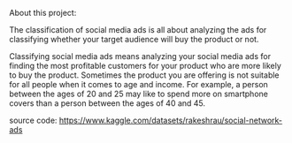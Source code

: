 About this project:

The classification of social media ads is all about analyzing the ads for classifying whether your target audience will buy the product or not.

Classifying social media ads means analyzing your social media ads for finding the most profitable customers for your product who are more likely to buy the product. Sometimes the product you are offering is not suitable for all people when it comes to age and income. For example, a person between the ages of 20 and 25 may like to spend more on smartphone covers than a person between the ages of 40 and 45.


source code: https://www.kaggle.com/datasets/rakeshrau/social-network-ads
